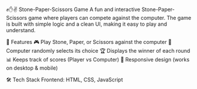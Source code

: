 ✊✋✌️ Stone-Paper-Scissors Game
A fun and interactive Stone-Paper-Scissors game where players can compete against the computer. The game is built with simple logic and a clean UI, making it easy to play and understand.


🚀 Features
🎮 Play Stone, Paper, or Scissors against the computer
🤖 Computer randomly selects its choice
🏆 Displays the winner of each round
📊 Keeps track of scores (Player vs Computer)
📱 Responsive design (works on desktop & mobile)


🛠️ Tech Stack
Frontend: HTML, CSS, JavaScript

